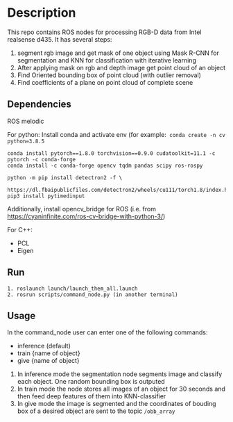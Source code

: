 # Description
This repo contains ROS nodes for processing RGB-D data from Intel realsense d435.
It has several steps:
1. segment rgb image and get mask of one object using Mask R-CNN for segmentation and KNN for classification with iterative learning
2. After applying mask on rgb and depth image get point cloud of an object
3. Find Oriented bounding box of point cloud (with outlier removal)
4. Find coefficients of a plane on point cloud of complete scene

## Dependencies
ROS melodic

For python:
Install conda and activate env (for example:``` conda create -n cv python=3.8.5```
```
conda install pytorch==1.8.0 torchvision==0.9.0 cudatoolkit=11.1 -c pytorch -c conda-forge
conda install -c conda-forge opencv tqdm pandas scipy ros-rospy

python -m pip install detectron2 -f \
  https://dl.fbaipublicfiles.com/detectron2/wheels/cu111/torch1.8/index.html
pip3 install pytimedinput
```

Additionally, install opencv_bridge for ROS (i.e. from https://cyaninfinite.com/ros-cv-bridge-with-python-3/)

For C++:
* PCL 
* Eigen


## Run 
```
1. roslaunch launch/launch_them_all.launch
2. rosrun scripts/command_node.py (in another terminal)
```

## Usage

In the command_node user can enter one of the following commands:
  * inference (default)
  * train {name of object}
  * give {name of object}
  
1. In inference mode the segmentation node segments image and classify each object. One random bounding box is outputed
2. In train mode the node stores all images of an object for 30 seconds and then feed deep features of them into KNN-classifier
3. In give mode the image is segmented and the coordinates of bouding box of a desired object are sent to the topic ```/obb_array```
